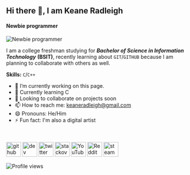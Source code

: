 ## Hi there 👋, I am Keane Radleigh
#### Newbie programmer
![Newbie programmer](https://user-images.githubusercontent.com/103168649/163583305-ed423694-ff37-4c0f-85b9-922bcf1cfe42.jpg)


I am a college freshman studying for ***Bachelor of Science in Information Technology*** **(BSIT)**, recently learning about `GIT`/`GITHUB` because I am planning to collaborate with others as well.

**Skills:** `C`/`C++`

  - 🔭 I’m currently working on this page. 
  - 🌱 Currently learning C 
  - 👯 Looking to collaborate on projects soon 
  - 📫 How to reach me: keaneradleigh@gmail.com 
  - 😄 Pronouns: He/Him 
  - ⚡ Fun fact: I'm also a digital artist
  
</br>

[<img src='https://cdn.jsdelivr.net/npm/simple-icons@3.0.1/icons/github.svg' alt='github' height='40'>](https://github.com/keanekiller)  [<img src='https://cdn.jsdelivr.net/npm/simple-icons@3.0.1/icons/hashnode.svg' alt='dev' height='40'>](https://hashnode.com/@keaneradleigh)  [<img src='https://cdn.jsdelivr.net/npm/simple-icons@3.0.1/icons/twitter.svg' alt='twitter' height='40'>](https://twitter.com/keane_radleigh)  [<img src='https://cdn.jsdelivr.net/npm/simple-icons@3.0.1/icons/stackoverflow.svg' alt='stackoverflow' height='40'>](https://stackoverflow.com/users/18813259)  [<img src='https://cdn.jsdelivr.net/npm/simple-icons@3.0.1/icons/youtube.svg' alt='YouTube' height='40'>](https://www.youtube.com/channel/UC-02Z1_iMaQzo1jybmnNMRg)  [<img src='https://cdn.jsdelivr.net/npm/simple-icons@3.0.1/icons/reddit.svg' alt='Reddit' height='40'>](https://www.reddit.com/user/keanekiller)  [<img src='https://cdn.jsdelivr.net/npm/simple-icons@3.0.1/icons/steam.svg' alt='steam' height='40'>](https://steamcommunity.com/profiles/76561198154180416)  

![Profile views](https://gpvc.arturio.dev/keanekiller)  

<!---
keanekiller/keanekiller is a ✨ special ✨ repository because its `README.md` (this file) appears on your GitHub profile.
You can click the Preview link to take a look at your changes.
--->
